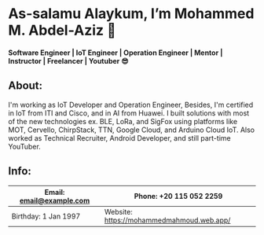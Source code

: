 <!--
**MohammedMahmoud97/MohammedMahmoud97** is a ✨ _special_ ✨ repository because its `README.md` (this file) appears on your GitHub profile.

Here are some ideas to get you started:

- 🔭 I’m currently working on ...
- 🌱 I’m currently learning ...
- 👯 I’m looking to collaborate on ...
- 🤔 I’m looking for help with ...
- 💬 Ask me about ...
- 📫 How to reach me: ...
- 😄 Pronouns: ...
- ⚡ Fun fact: ...
-->
<h1 align="start">As-salamu Alaykum, I’m Mohammed M. Abdel-Aziz 👋</h1>


<h4 align="start">Software Engineer | IoT Engineer | Operation Engineer | Mentor | Instructor | Freelancer | Youtuber 😎</h4>

<!--
<ul align="start">
<li>
  <p>...</p>
</li>
</ul>
-->

<h2>About:</h2>   
<p>I'm working as IoT Developer and Operation Engineer, Besides, I'm certified in IoT from ITI and Cisco, and in AI from Huawei. I built solutions with most of the new technologies ex. BLE, LoRa, and SigFox using platforms like MOT, Cervello, ChirpStack, TTN, Google Cloud, and Arduino Cloud IoT. Also worked as Technical Recruiter, Android Developer, and still part-time YouTuber.</p>

<h2>Info:</h2>   

Email: email@example.com | Phone: +20 115 052 2259
------------- | -------------
Birthday: 1 Jan 1997  | Website: https://mohammedmahmoud.web.app/

<!--
<h2>Services:</h2>

<ul align="start">
<li>
  <p>IoT Consulting</p>
</li>
  <li>
  <p>Digital Transformation</p>
</li>
<li>
  <p>Teaching</p>
</li>
</ul>
-->

<!--


 * <b>IoT Consulting</b>
    * IoT consulting helps apply IoT technology to improve operational control, reduce human labor, and optimize the use of assets. At ScienceSoft, IoT consultants can plan the networking of IoT devices, set up real-time and advanced data analytics, create monitoring and control apps.
 * <b>Digital Transformation</b>
    * Can help your business evolve quickly to seize opportunities and mitigate risks.
 * <b>Teaching</b>
    * IoT training courses for IoT application development planning and integrate into customer business process for various industry segments.
 * <b>Resume Consulting</b>
    * A recruiter-friendly option. ResumeSpice. See at ResumeSpice. 



[![Anurag's GitHub stats](https://github-readme-stats.vercel.app/api?username=mohammed-m-abdelaziz)](https://github.com/mohammed-m-abdelaziz/github-readme-stats)


[![Top Langs](https://github-readme-stats.vercel.app/api/top-langs/?username=mohammed-m-abdelaziz&layout=compact)](https://github.com/mohammed-m-abdelaziz/github-readme-stats)

[![Top Langs](https://github-readme-stats.vercel.app/api/top-langs/?username=mohammed-m-abdelaziz&langs_count=8)](https://github.com/mohammed-m-abdelaziz/github-readme-stats)

[![Readme Card](https://github-readme-stats.vercel.app/api/pin/?username=mohammed-m-abdelaziz&repo=Indoor-Comfort&show_owner=true&count_private=true&show_icons=true)](https://github.com/mohammed-m-abdelaziz/Indoor-Comfort)

            
<p dir="auto" align="left">
  <a target="_blank" rel="noopener noreferrer" href="https://github.com/YuriDevAT/sos-animals/blob/main/public/thumbnail-sos.png"><img src="https://github.com/YuriDevAT/sos-animals/raw/main/public/thumbnail-sos.png" style="max-width: 100%;" width="400"></a>
  <a target="_blank" rel="noopener noreferrer" href="https://github.com/the-collab-lab/tcl-19-smart-shopping-list/blob/main/public/Thumbnail.png"><img src="https://github.com/the-collab-lab/tcl-19-smart-shopping-list/raw/main/public/Thumbnail.png" style="max-width: 100%;" width="400"></a>
 <a href="https://github.com/YuriDevAT/sos-animals">
  <img src="https://camo.githubusercontent.com/8ee4d3e61fc1abbc327306255076ec5891b304ede1bf6fa13487388fff77fe9b/68747470733a2f2f6769746875622d726561646d652d73746174732e76657263656c2e6170702f6170692f70696e2f3f757365726e616d653d597572694465764154267265706f3d736f732d616e696d616c73267468656d653d746f6b796f6e69676874" data-canonical-src="https://github-readme-stats.vercel.app/api/pin/?username=YuriDevAT&amp;repo=sos-animals&amp;theme=tokyonight" style="max-width: 100%;" align="">
</a>
  <a href="https://github.com/YuriDevAT/tcl-19-smart-shopping-list">
  <img src="https://camo.githubusercontent.com/235758a7a0428f1b9fc96927b1f8d088bd32ecdea56f4131922b6fba5f0a2faa/68747470733a2f2f6769746875622d726561646d652d73746174732e76657263656c2e6170702f6170692f70696e2f3f757365726e616d653d597572694465764154267265706f3d74636c2d31392d736d6172742d73686f7070696e672d6c697374267468656d653d746f6b796f6e69676874" data-canonical-src="https://github-readme-stats.vercel.app/api/pin/?username=YuriDevAT&amp;repo=tcl-19-smart-shopping-list&amp;theme=tokyonight" style="max-width: 100%;" align="">
</a>
  <a target="_blank" rel="noopener noreferrer" href="https://github.com/YuriDevAT/nikki-my-diary/blob/main/public/thumbnail-nikki.png"><img src="https://github.com/YuriDevAT/nikki-my-diary/raw/main/public/thumbnail-nikki.png" style="max-width: 100%;" width="400"></a>
  <a target="_blank" rel="noopener noreferrer" href="https://github.com/YuriDevAT/instagram-clone/blob/main/thumbnail-instagram.png"><img src="https://github.com/YuriDevAT/instagram-clone/raw/main/thumbnail-instagram.png" style="max-width: 100%;" width="400"></a>
  <a href="https://github.com/YuriDevAT/nikki-my-diary">
  <img src="https://camo.githubusercontent.com/6057568461ed30b32857cd26b5a6d61bcd56bcdda3db868f17dfd11d00fbb13c/68747470733a2f2f6769746875622d726561646d652d73746174732e76657263656c2e6170702f6170692f70696e2f3f757365726e616d653d597572694465764154267265706f3d6e696b6b692d6d792d6469617279267468656d653d746f6b796f6e69676874" data-canonical-src="https://github-readme-stats.vercel.app/api/pin/?username=YuriDevAT&amp;repo=nikki-my-diary&amp;theme=tokyonight" style="max-width: 100%;" align="">
</a>
<a href="https://github.com/YuriDevAT/instagram-clone">
  <img src="https://camo.githubusercontent.com/5f209d6636e953aab1e49a34c7903fbf69dd4aea2c1a5904e3a1d35207da87ae/68747470733a2f2f6769746875622d726561646d652d73746174732e76657263656c2e6170702f6170692f70696e2f3f757365726e616d653d597572694465764154267265706f3d696e7374616772616d2d636c6f6e65267468656d653d746f6b796f6e69676874" data-canonical-src="https://github-readme-stats.vercel.app/api/pin/?username=YuriDevAT&amp;repo=instagram-clone&amp;theme=tokyonight" style="max-width: 100%;" align="">
</a>
</p>

*/
